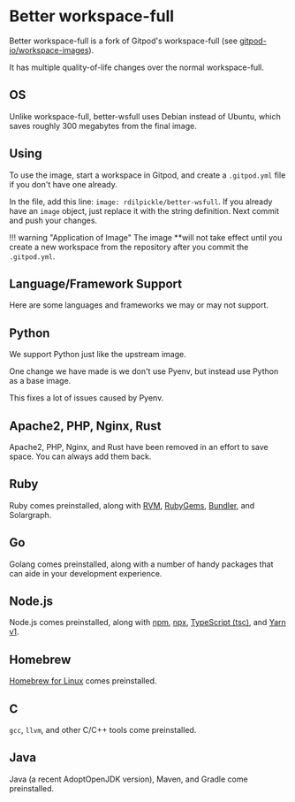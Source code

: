 # Better workspace-full

Better workspace-full is a fork of Gitpod's workspace-full (see [gitpod-io/workspace-images](github:gitpod-io/workspace-images)).

It has multiple quality-of-life changes over the normal workspace-full.

## OS

Unlike workspace-full, better-wsfull uses Debian instead of Ubuntu, which saves roughly 300 megabytes from the final image.

## Using

To use the image, start a workspace in Gitpod, and create a `.gitpod.yml` file if you don't have one already.

In the file, add this line: `image: rdilpickle/better-wsfull`.
If you already have an `image` object, just replace it with the string definition.
Next commit and push your changes.

!!! warning "Application of Image"
    The image **will not take effect until you create a new workspace from the repository after
    you commit the `.gitpod.yml`.

## Language/Framework Support

Here are some languages and frameworks we may or may not support.

## Python

We support Python just like the upstream image.

One change we have made is we don't use Pyenv, but instead use Python as a base image.

This fixes a lot of issues caused by Pyenv.

## Apache2, PHP, Nginx, Rust

Apache2, PHP, Nginx, and Rust have been removed in an effort to save space. You can always add them back.

## Ruby

Ruby comes preinstalled, along with [RVM](https://rvm.io/), [RubyGems](https://rubygems.org/), [Bundler](https://bundler.io/), and Solargraph.

## Go

Golang comes preinstalled, along with a number of handy packages that can aide in your development experience.

## Node.js

Node.js comes preinstalled, along with [npm](https://npmjs.com/), [npx](https://github.com/npm/npx/), [TypeScript (tsc)](https://typescriptlang.org/), and [Yarn v1](https://classic.yarnpkg.com/).

## Homebrew

[Homebrew for Linux](https://brew.sh/) comes preinstalled.

## C

`gcc`, `llvm`, and other C/C++ tools come preinstalled.

## Java

Java (a recent AdoptOpenJDK version), Maven, and Gradle come preinstalled.
